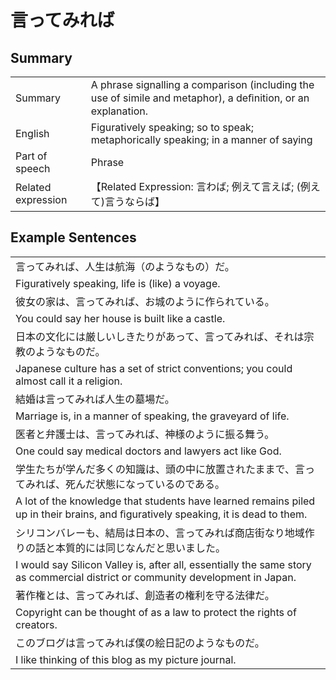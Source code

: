 # 言ってみれば

## Summary

<table><tr>   <td>Summary</td>   <td>A phrase signalling a comparison (including the use of simile and metaphor), a deﬁnition, or an explanation.</td></tr><tr>   <td>English</td>   <td>Figuratively speaking; so to speak; metaphorically speaking; in a manner of saying</td></tr><tr>   <td>Part of speech</td>   <td>Phrase</td></tr><tr>   <td>Related expression</td>   <td>【Related Expression: 言わば; 例えて言えば; (例えて)言うならば】</td></tr></table>

## Example Sentences

<table><tr><td>言ってみれば、人生は航海（のようなもの）だ。</td></tr><tr><td>Figuratively speaking, life is (like) a voyage.</td></tr><tr><td>彼女の家は、言ってみれば、お城のように作られている。</td></tr><tr><td>You could say her house is built like a castle.</td></tr><tr><td>日本の文化には厳しいしきたりがあって、言ってみれば、それは宗教のようなものだ。</td></tr><tr><td>Japanese culture has a set of strict conventions; you could almost call it a religion.</td></tr><tr><td>結婚は言ってみれば人生の墓場だ。</td></tr><tr><td>Marriage is, in a manner of speaking, the graveyard of life.</td></tr><tr><td>医者と弁護士は、言ってみれば、神様のように振る舞う。</td></tr><tr><td>One could say medical doctors and lawyers act like God.</td></tr><tr><td>学生たちが学んだ多くの知識は、頭の中に放置されたままで、言ってみれば、死んだ状態になっているのである。</td></tr><tr><td>A lot of the knowledge that students have learned remains piled up in their brains, and ﬁguratively speaking, it is dead to them.</td></tr><tr><td>シリコンバレーも、結局は日本の、言ってみれば商店街なり地域作りの話と本質的には同じなんだと思いました。</td></tr><tr><td>I would say Silicon Valley is, after all, essentially the same story as commercial district or community development in Japan.</td></tr><tr><td>著作権とは、言ってみれば、創造者の権利を守る法律だ。</td></tr><tr><td>Copyright can be thought of as a law to protect the rights of creators.</td></tr><tr><td>このブログは言ってみれば僕の絵日記のようなものだ。</td></tr><tr><td>I like thinking of this blog as my picture journal.</td></tr></table>

